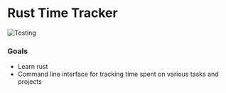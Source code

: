 # Rust Time Tracker
![Testing](https://github.com/ejendret/rust-time-tracker/actions/workflows/rust.yml/badge.svg)
### Goals
- Learn rust
- Command line interface for tracking time spent on various tasks and projects

